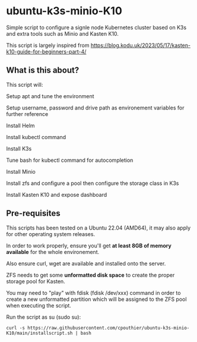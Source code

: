 # ubuntu-k3s-minio-K10
Simple script to configure a signle node Kubernetes cluster based on K3s and extra tools such as Minio and Kasten K10.

This script is largely inspired from https://blog.kodu.uk/2023/05/17/kasten-k10-guide-for-beginners-part-4/

## What is this about?

This script will:

   Setup apt and tune the environment

   Setup username, password and drive path as environement variables for further reference

   Install Helm

   Install kubectl command

   Install K3s

   Tune bash for kubectl command for autocompletion

   Install Minio

   Install zfs and configure a pool then configure the storage class in K3s

   Install Kasten K10 and expose dashboard 

## Pre-requisites

This scripts has been tested on a Ubuntu 22.04 (AMD64), it may also apply for other operating system releases.

In order to work properly, ensure you'll get **at least 8GB of memory available** for the whole environement.

Also ensure curl, wget are available and installed onto the server.

ZFS needs to get some **unformatted disk space** to create the proper storage pool for Kasten.

You may need to "play" with fdisk (fdisk /dev/xxx) command in order to create a new unformatted partition which will be assigned to the ZFS pool when executing the script.

Run the script as su (sudo su):

```console
curl -s https://raw.githubusercontent.com/cpouthier/ubuntu-k3s-minio-K10/main/installscript.sh | bash
```
